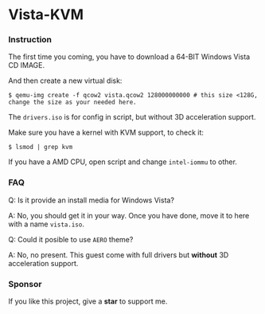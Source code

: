 # Vista-KVM

### Instruction

The first time you coming, you have to download a 64-BIT Windows Vista CD IMAGE.

And then create a new virtual disk:

``` shell
$ qemu-img create -f qcow2 vista.qcow2 128000000000 # this size <128G, change the size as your needed here.
```

The `drivers.iso` is for config in script, but without 3D acceleration support.

Make sure you have a kernel with KVM support, to check it:

``` shell
$ lsmod | grep kvm
```

If you have a AMD CPU, open script and change `intel-iommu` to other.

### FAQ

Q: Is it provide an install media for Windows Vista?

A: No, you should get it in your way. Once you have done, move it to here with a name `vista.iso`.

Q: Could it posible to use `AERO` theme?

A: No, no present. This guest come with full drivers but **without** 3D acceleration support.

### Sponsor

If you like this project, give a **star** to support me. 
